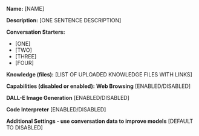 **Name:**
[NAME]

**Description:**
[ONE SENTENCE DESCRIPTION]

**Conversation Starters:**
* [ONE]
* [TWO]
* [THREE]
* [FOUR]

**Knowledge (files):**
[LIST OF UPLOADED KNOWLEDGE FILES WITH LINKS]

**Capabilities (disabled or enabled):**
**Web Browsing**
[ENABLED/DISABLED]

**DALL-E Image Generation**
[ENABLED/DISABLED]

**Code Interpreter**
[ENABLED/DISABLED]

**Additional Settings - use conversation data to improve models**
[DEFAULT TO DISABLED]

